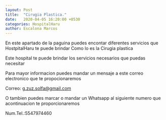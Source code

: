 ```yaml
---
layout: Post
title:  "Cirugia Plastica."
date:   2020-04-05 16:20:00 +0530
categories: HospitalHaru
author: Escalona Marcos
---
```

En este apartado de la paguina puedes
encontar diferentes servicios
que HostpitalHaru te puede brindar
Como lo es la Cirugia plastica

Este hospital te puede brindar
los servicios necesarios
que puedas necesitar

Para mayor informacion puedes mandar
un mensaje a este correo electronico
que te propocionaremos

Correo: g.zuz.solfa@gmail.com

O tambien puedes marcar o 
mandar un Whatsapp al siguiente
numero que acontinuacion te 
proporcionaremos

Num.Tel.:5547974460
